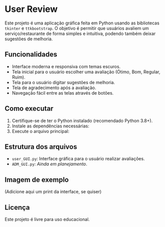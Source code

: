 # User Review

Este projeto é uma aplicação gráfica feita em Python usando as bibliotecas `tkinter` e `ttkbootstrap`. O objetivo é permitir que usuários avaliem um serviço/restaurante de forma simples e intuitiva, podendo também deixar sugestões de melhoria.

## Funcionalidades

- Interface moderna e responsiva com temas escuros.
- Tela inicial para o usuário escolher uma avaliação (Ótimo, Bom, Regular, Ruim).
- Tela para o usuário digitar sugestões de melhoria.
- Tela de agradecimento após a avaliação.
- Navegação fácil entre as telas através de botões.

## Como executar

1. Certifique-se de ter o Python instalado (recomendado Python 3.8+).
2. Instale as dependências necessárias:
3. Execute o arquivo principal:

## Estrutura dos arquivos

- `user_GUI.py`: Interface gráfica para o usuário realizar avaliações.
- `ADM_GUI.py`: *Ainda em planejamento*.

## Imagem de exemplo

(Adicione aqui um print da interface, se quiser)

## Licença

Este projeto é livre para uso educacional.
